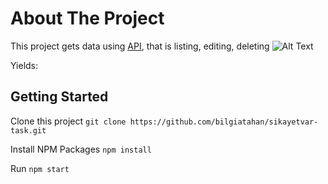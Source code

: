 # About The Project

This project gets data using [API](https://jsonplaceholder.typicode.com/posts), that is listing, editing, deleting
![Alt Text](./project.gif)

Yields:
## Getting Started

Clone this project
`git clone https://github.com/bilgiatahan/sikayetvar-task.git`

Install NPM Packages
`npm install`

Run 
`npm start`
